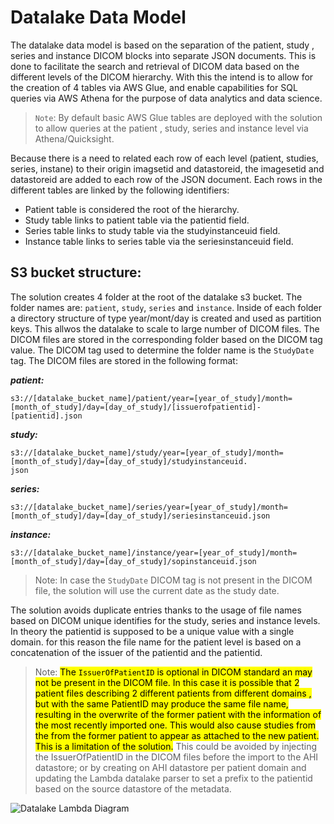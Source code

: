 # Datalake Data Model
The datalake data model is based on the separation of the patient, study , series and instance DICOM blocks into separate JSON documents. This is done to facilitate the search and retrieval of DICOM data based on the different levels of the DICOM hierarchy. With this the intend is to allow for the creation of 4 tables via AWS Glue, and enable capabilities for SQL queries via AWS Athena for the purpose of data analytics and data science. 
>`Note`: By default basic AWS Glue tables are deployed with the solution to allow queries at the patient , study, series and instance level via Athena/Quicksight. 

Because there is a need to related each row of each level (patient, studies, series, instane) to their origin imagsetid and datastoreid, the imagesetid and datastoreid are added to each row of the JSON document. Each rows in the different tables are linked by the following identifiers:

- Patient table is considered the root of the hierarchy.<br />
- Study table links to patient table via the patientid field.<br />
- Series table links to study table via the studyinstanceuid field.<br />
- Instance table links to series table via the seriesinstanceuid field.<br />

## S3 bucket structure:
The solution creates 4 folder at the root of the datalake s3 bucket. The folder names are: `patient`, `study`, `series` and `instance`. Inside of each folder a directory structure of type year/mont/day is created and used as partition keys. This allwos the datalake to scale to large number of DICOM files. The DICOM files are stored in the corresponding folder based on the DICOM tag value. The DICOM tag used to determine the folder name is the `StudyDate` tag. The DICOM files are stored in the following format:

***patient:***
```
s3://[datalake_bucket_name]/patient/year=[year_of_study]/month=[month_of_study]/day=[day_of_study]/[issuerofpatientid]-[patientid].json
```
***study:***
```
s3://[datalake_bucket_name]/study/year=[year_of_study]/month=[month_of_study]/day=[day_of_study]/studyinstanceuid.
json
```
***series:***
```
s3://[datalake_bucket_name]/series/year=[year_of_study]/month=[month_of_study]/day=[day_of_study]/seriesinstanceuid.json
```
***instance:***
```
s3://[datalake_bucket_name]/instance/year=[year_of_study]/month=[month_of_study]/day=[day_of_study]/sopinstanceuid.json
```
>Note: In case the `StudyDate` DICOM tag is not present in the DICOM file, the solution will use the current date as the study date.

The solution avoids duplicate entries thanks to the usage of file names based on DICOM unique identifies for the study, series and instance levels. In theory the patientid is supposed to be a unique value with a single domain. for this reason the file name for the patient level is based on a concatenation of the issuer of the patientid and the patientid. 

>Note: <mark>The `IssuerOfPatientID` is optional in DICOM standard an may not be present in the DICOM file. In this case it is possible that 2 patient files describing 2 different patients from different domains , but with the same PatientID may produce the same file name, resulting in the overwrite of the former patient with the information of the most recently imported one. This would also cause studies from the from the former patient to appear as attached to the new patient. This is a limitation of the solution.</mark> This could be avoided by injecting the IssuerOfPatientID in the DICOM files before the import to the AHI datastore; or by creating on AHI datastore per patient domain and updating the Lambda datalake parser to set a prefix to the patientid based on the source datastore of the metadata.


![Datalake Lambda Diagram](/doc/img/lambdas-dataflow-datalake.png)